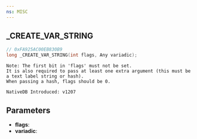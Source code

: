 ```yaml
---
ns: MISC
---
```

## _CREATE_VAR_STRING

```c
// 0xFA925AC00EB830B9
long _CREATE_VAR_STRING(int flags, Any variadic);
```

```
Note: The first bit in 'flags' must not be set.
It is also required to pass at least one extra argument (this must be a text label string or hash).
When passing a hash, flags should be 0.

NativeDB Introduced: v1207
```

## Parameters
* **flags**:
* **variadic**:
